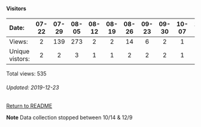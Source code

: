 #### Visitors
Date:   |         07-22   |       07-29   |       08-05   |       08-12   |       08-19   |       08-26   |       09-23  |  09-30  |  10-07  |  10-14  |  12-09  |  12-16  |  12-23
|:---   |:---:    |:---:  |:---:  |:---:  |:---:  |:---:  |:---:  |:---:  |:---:  |:---:  |:---:  |:---:  |:---:
Views:  |         2       |       139     |       273     |       2       |       2       |       14      |       6      |  2      |  1      |  5      |  12     |  1      |  76
Unique  vistors:  |       2       |       2       |       3       |       1       |       1       |       2       |      2  |      2  |      1  |      1  |      1  |      1  |      1

Total views: 535
###### Updated: 2019-12-23

[Return to README](https://github.com/BradleyA/Linux-admin/blob/master/README.md#traffic)

**Note**  Data collection stopped between 10/14 & 12/9
